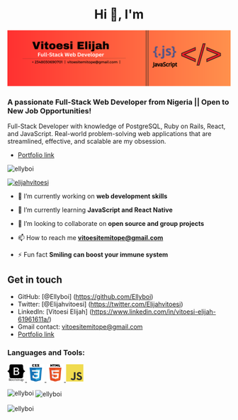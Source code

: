 <h1 align="center">Hi 👋, I'm</h1>
<img src="elijahport2.png"/>

<h3 align="start">A passionate Full-Stack Web Developer from Nigeria || Open to New Job Opportunities!</h3>
<p>Full-Stack Developer with knowledge of PostgreSQL, Ruby on Rails, React, and JavaScript. Real-world problem-solving web applications that are streamlined, effective, and scalable are my obsession.</p>

 - [Portfolio link](https://ellyboi.github.io/Portfolio/)



<p align="left"> <img src="https://komarev.com/ghpvc/?username=ellyboi&label=Profile%20views&color=0e75b6&style=flat" alt="ellyboi" /> </p>

<p align="left"> <a href="https://twitter.com/elijahvitoesi" target="blank"><img src="https://img.shields.io/twitter/follow/elijahvitoesi?logo=twitter&style=for-the-badge" alt="elijahvitoesi" /></a> </p>


- 🔭 I’m currently working on **web development skills**

- 🌱 I’m currently learning **JavaScript and React Native**

- 👯 I’m looking to collaborate on **open source and group projects**

- 📫 How to reach me **vitoesitemitope@gmail.com**

- ⚡ Fun fact **Smiling can boost your immune system**

## Get in touch

 - GitHub: [@Ellyboi] (https://github.com/Ellyboi)
  - Twitter: [@Elijahvitoesi] (https://twitter.com/Elijahvitoesi)
  - LinkedIn: [Vitoesi Elijah] (https://www.linkedin.com/in/vitoesi-elijah-61961611a/)
  - Gmail contact: vitoesitemitope@gmail.com
  - [Portfolio link](https://ellyboi.github.io/Portfolio/)



<h3 align="left">Languages and Tools:</h3>
<p align="left"> <a href="https://getbootstrap.com" target="_blank" rel="noreferrer"> <img src="https://raw.githubusercontent.com/devicons/devicon/master/icons/bootstrap/bootstrap-plain-wordmark.svg" alt="bootstrap" width="40" height="40"/> </a> <a href="https://www.w3schools.com/css/" target="_blank" rel="noreferrer"> <img src="https://raw.githubusercontent.com/devicons/devicon/master/icons/css3/css3-original-wordmark.svg" alt="css3" width="40" height="40"/> </a> <a href="https://www.w3.org/html/" target="_blank" rel="noreferrer"> <img src="https://raw.githubusercontent.com/devicons/devicon/master/icons/html5/html5-original-wordmark.svg" alt="html5" width="40" height="40"/> </a> <a href="https://developer.mozilla.org/en-US/docs/Web/JavaScript" target="_blank" rel="noreferrer"> <img src="https://raw.githubusercontent.com/devicons/devicon/master/icons/javascript/javascript-original.svg" alt="javascript" width="40" height="40"/> </a> </p>

<p><img align="left" src="https://github-readme-stats.vercel.app/api/top-langs?username=ellyboi&show_icons=true&locale=en&layout=compact" alt="ellyboi" /></p>

<p>&nbsp;<img align="center" src="https://github-readme-stats.vercel.app/api?username=ellyboi&show_icons=true&locale=en" alt="ellyboi" /></p>

<p><img align="center" src="https://github-readme-streak-stats.herokuapp.com/?user=ellyboi&" alt="ellyboi" /></p>
